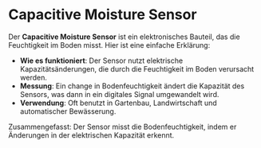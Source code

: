 # Capacitive Moisture Sensor

Der **Capacitive Moisture Sensor** ist ein elektronisches Bauteil, das die Feuchtigkeit im Boden misst. Hier ist eine einfache Erklärung:

- **Wie es funktioniert**: Der Sensor nutzt elektrische Kapazitätsänderungen, die durch die Feuchtigkeit im Boden verursacht werden.
- **Messung**: Ein change in Bodenfeuchtigkeit ändert die Kapazität des Sensors, was dann in ein digitales Signal umgewandelt wird.
- **Verwendung**: Oft benutzt in Gartenbau, Landwirtschaft und automatischer Bewässerung.

Zusammengefasst: Der Sensor misst die Bodenfeuchtigkeit, indem er Änderungen in der elektrischen Kapazität erkennt.
